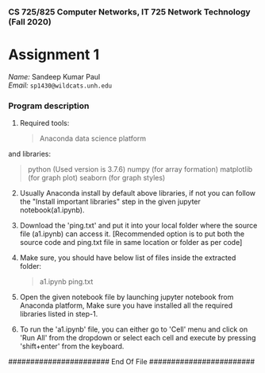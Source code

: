 ### CS 725/825 Computer Networks, IT 725 Network Technology  (Fall 2020) ###

# Assignment 1 #

*Name:* Sandeep Kumar Paul  
*Email:* `sp1430@wildcats.unh.edu`

### Program description ###

1. Required tools:
   > Anaconda data science platform
   
  and libraries:
   > python (Used version is 3.7.6)
   > numpy (for array formation)
   > matplotlib (for graph plot)
   > seaborn (for graph styles)
  
2. Usually Anaconda install by default above libraries, if not you can follow the "Install important libraries" step in the given jupyter notebook(a1.ipynb).
   
3. Download the 'ping.txt' and put it into your local folder where the source file (a1.ipynb) can access it.
   [Recommended option is to put both the source code and ping.txt file in same location or folder as per code]

4. Make sure, you should have below list of files inside the extracted folder:
   > a1.ipynb
   > ping.txt


5. Open the given notebook file by launching jupyter notebook from Anaconda platform, Make sure you have installed all the required libraries listed in step-1.
   
6. To run the 'a1.ipynb' file, you can either go to 'Cell' menu and click on 'Run All' from the dropdown or select each cell and execute by pressing 'shift+enter' from the keyboard.  

#######################  End Of File  ########################